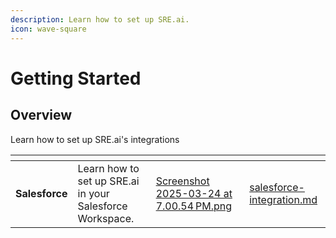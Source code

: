 ```yaml
---
description: Learn how to set up SRE.ai.
icon: wave-square
---
```


# Getting Started

## Overview

Learn how to set up SRE.ai's integrations



<table data-view="cards"><thead><tr><th></th><th></th><th data-hidden data-card-cover data-type="files"></th><th data-hidden data-card-target data-type="content-ref"></th></tr></thead><tbody><tr><td><strong>Salesforce</strong></td><td>Learn how to set up SRE.ai in your Salesforce Workspace.</td><td><a href=".gitbook/assets/Screenshot 2025-03-24 at 7.00.54 PM.png">Screenshot 2025-03-24 at 7.00.54 PM.png</a></td><td><a href="quickstart/integrations/salesforce-integration.md">salesforce-integration.md</a></td></tr></tbody></table>
